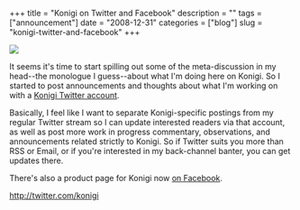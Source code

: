 +++
title = "Konigi on Twitter and Facebook"
description = ""
tags = ["announcement"]
date = "2008-12-31"
categories = ["blog"]
slug = "konigi-twitter-and-facebook"
+++



  <div class="notebook-screenshot"><a href="http://twitter.com/konigi"><img src="http://media.konigi.com/bluga/wt495b9a0894cc6.jpg"/></a></div><p>It seems it's time to start spilling out some of the meta-discussion in my head--the monologue I guess--about what I'm doing here on Konigi. So I started to post announcements and thoughts about what I'm working on with a <a href="http://twitter.com/konigi">Konigi Twitter account</a>.</p>
<p>Basically, I feel like I want to separate Konigi-specific postings from my regular Twitter stream so I can update interested readers via that account, as well as post more work in progress commentary, observations, and announcements related strictly to Konigi. So if Twitter suits you more than RSS or Email, or if you're interested in my back-channel banter, you can get updates there.</p>
<p>There's also a product page for Konigi now <a href="http://www.facebook.com/pages/Konigi/45954601363">on Facebook</a>.</p>
    
  <a href="http://twitter.com/konigi">http://twitter.com/konigi</a>
